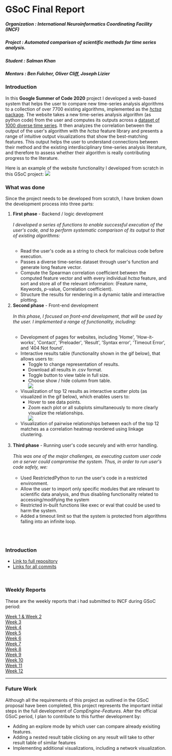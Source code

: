 # GSoC Final Report
##### Organization : International Neuroinformatics Coordinating Facility (INCF)
##### Project      : Automated comparison of scientific methods for time series analysis.

##### Student      : Salman Khan
##### Mentors      : Ben Fulcher, Oliver Cliff, Joseph Lizier

### Introduction
In this **Google Summer of Code 2020** project I developed a web-based system that helps the user to compare new time-series analysis algorithms to a collection of over 7700 existing algorithms, implemented as the [_hctsa_ package](https://github.com/benfulcher/hctsa).
The website takes a new time-series analysis algorithm (as python code) from the user and computes its outputs across a [dataset of 1000 diverse time series](https://figshare.com/articles/1000_Empirical_Time_series/5436136).
It then analyzes the correlation between the output of the user's algorithm with the _hctsa_ feature library and presents a range of intuitive output visualizations that show the best-matching features.
This output helps the user to understand connections between their method and the existing interdisciplinary time-series analysis literature, and therefore to assess whether their algorithm is really contributing progress to the literature.

Here is an example of the website functionality I developed from scratch in this GSoC project:
<img src="GIF-200822_154754.gif">


### What was done
Since the project needs to be developed from scratch, I have broken down the development process into three parts:
<ol>
<li>
  <strong>First phase</strong> - Backend / logic development
  </li>
  <br>
<em>I developed a series of functions to enable successful execution of the user's code, and to perform systematic comparison of its output to that of existing algorithms:</em><br>
<br>
<ul>
  <li>Read the user's code as a string to check for malicious code before execution.</li>
  <li>Passes a diverse time-series dataset through user's function and generate long feature vector.</li>
  <li>Compute the Spearman correlation coefficient between the computed feature vector and with every individual <em>hctsa</em> feature, and sort and store all of the relevant information: (Feature name, Keywords, <em>p</em>-value, Correlation coefficient).</li>
  <li>Structure the results for rendering in a dynamic table and interactive plotting.</li>
</ul>
  <li><strong>Second phase</strong> - Front-end development</li>
<br><em>In this phase, I focused on front-end development, that will be used by the user.
I implemented a range of functionality, including:</em><br>
<br>
<ul>
  <li>Development of pages for websites, including 'Home', 'How-it-works', 'Contact', 'Preloader', 'Result', 'Syntax error', 'Timeout Error', and '404 Not found'.</li>
  <li>Interactive results table (functionality shown in the gif below), that allows users to:
    <ul>
      <li>Toggle to change representation of results.</li>
      <li>Download all results in .csv format.</li>
      <li>Toggle button to view table in full size.</li>
      <li>Choose show / hide column from table.</li>
      <img src="GIF-200822_154604.gif">
    </ul>
  <li>Visualization of top 12 results as interactive scatter plots (as visualized in the gif below), which enables users to:
    <ul>
      <li>Hover to see data points.</li>
      <li>Zoom each plot or all subplots simultaneously to more clearly visualize the relationships.</li>
      <img src="GIF-200822_154727.gif">
    </ul>
     <li>Visualization of pairwise relationships between each of the top 12 matches as a correlation heatmap reordered using linkage clustering.</li>
  </ul>
<br>
<li><strong>Third phase</strong> - Running user's code securely and with error handling.<br><br>
<em>This was one of the major challenges, as executing custom user code on a server could compromise the system.
Thus, in order to run user's code safely, we:</em><br><br>
<ul>
  <li>Used RestrictedPython to run the user's code in a restricted environment.</li>
  <li>Allow the user to import only specific modules that are relevant to scientific data analysis, and thus disabling functionality related to accessing/modifying the system
  </li>
  <li>Restricted in-built functions like exec or eval that could be used to harm the system.</li>
  <li>Added a timeout limit so that the system is protected from algorithms falling into an infinite loop. </li>
  <br>
</ul>
</ol>
<br>

### Introduction
* [Link to full repository](https://github.com/NeuralSystemsAndSignals/Comp-Engine-Features)<br>
* [Links for all commits](https://github.com/NeuralSystemsAndSignals/Comp-Engine-Features/commits/master)

<br>

### Weekly Reports
These are the weekly reports that i had submitted to INCF during GSoC period:<br>

<a href="https://drive.google.com/file/d/1DKX11fXbYbpREzT8H0AB5Vdq8xSzLO8u/view?usp=sharing">Week 1 & Week 2</a><br>
<a href="https://drive.google.com/file/d/12lr42BS4PyOyBUC1cqbAaYDeUksdllxe/view?usp=sharing">Week 3</a><br>
<a href="https://drive.google.com/file/d/1tuV2kLixLSpDSst-rc-eXj4rhZbz_qRD/view?usp=sharing">Week 4</a><br>
<a href="https://drive.google.com/file/d/1GFv2RhH4dg96NdV-CrnO9bd1RFiPVMU-/view?usp=sharing">Week 5</a><br>
<a href="https://drive.google.com/file/d/18O2VJ8uYRXfamjCmKa0Cq0Z6MYyw5nMU/view?usp=sharing">Week 6</a><br>
<a href="https://drive.google.com/file/d/1ket_4KNNlxDDR6v5ec2s3zPjcN3RSA8B/view?usp=sharing">Week 7</a><br>
<a href="https://drive.google.com/file/d/179jS-Ztb675IzxVpvI9Y-fvxnvsq-oRC/view?usp=sharing">Week 8</a><br>
<a href="https://drive.google.com/file/d/1uTio6VrW_wJp66dp83JSSduzNPK8g6T0/view?usp=sharing">Week 9</a><br>
<a href="https://drive.google.com/file/d/1PAvLqlv8p7_tm2dWcwDtFrH4Fp-rOYxd/view?usp=sharing">Week 10</a><br>
<a href="https://drive.google.com/file/d/1PumTCAHoR7FEz21GVpolGOb6o0J14Khd/view?usp=sharing">Week 11</a><br>
<a href="https://drive.google.com/file/d/10CzCYMVjRRHOa4Khtgkno3oRTgbn06p7/view?usp=sharing">Week 12</a><br>

---
### Future Work
  Although all the requirements of this project as outlined in the GSoC proposal have been completed, this project represents the important initial steps in the full development of _CompEngine-Features_.
After the official GSoC period, I plan to contribute to this further development by:

* Adding an explore mode by which user can compare already exisiting features.
* Adding a nested result table clicking on any result will take to other result table of similar features
* Implementing additional visualizations, including a network visualization.
